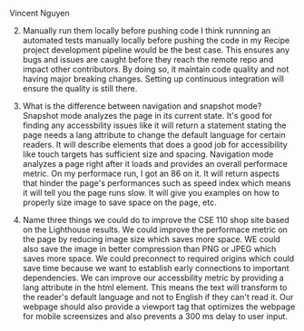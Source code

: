 Vincent Nguyen

2. Manually run them locally before pushing code
I think runnning an automated tests manually locally before pushing the code in my Recipe project development pipeline would be the best case. This ensures any bugs and issues are caught before they reach the remote repo and impact other contributors. By doing so, it maintain code quality and not having major breaking changes. Setting up continuous integration will ensure the quality is still there.

3. What is the difference between navigation and snapshot mode?
Snapshot mode analyzes the page in its current state. It's good for finding any accessbility issues like it will return a statement stating the page needs a lang attribute to change the default language for certain readers. It will describe elements that does a good job for accessibility like touch targets has sufficient size and spacing. Navigation mode analyzes a page right after it loads and provides an overall performace metric. On my performace run, I got an 86 on it. It will return aspects that hinder the page's performances such as speed index which means it will tell you the page runs slow. It will give you examples on how to properly size image to save space on the page, etc.

4. Name three things we could do to improve the CSE 110 shop site based on the Lighthouse results.
We could improve the performace metric on the page by reducing image size which saves more space. WE could also save the image in better compression than PNG or JPEG which saves more space. We could preconnect to required origins which could save time because we want to establish early connections to important dependencies. We can improve our accessbility metric by providing a lang attribute in the html element. This means the text will transform to the reader's default language and not to English if they can't read it. Our webpage should also provide a viewport tag that optimizes the webpage for mobile screensizes and also prevents a 300 ms delay to user input.





